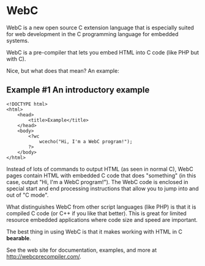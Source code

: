 # WebC
WebC is a new open source C extension language that is especially suited for web development in the C programming language for embedded systems.

WebC is a pre-compiler that lets you embed HTML into C code (like PHP but with C).

Nice, but what does that mean? An example:

## Example #1 An introductory example
    <!DOCTYPE html>
    <html>
        <head>
            <title>Example</title>
        </head>
        <body>
            <?wc
                wcecho("Hi, I'm a WebC program!");
            ?>
        </body>
    </html>

Instead of lots of commands to output HTML (as seen in normal C), WebC pages contain HTML with embedded C code that does "something" (in this case, output "Hi, I'm a WebC program!"). The WebC code is enclosed in special start and end processing instructions <?wc and ?> that allow you to jump into and out of "C mode".

What distinguishes WebC from other script languages (like PHP) is that it is compiled C code (or C++ if you like that better). This is great for limited resource embedded applications where code size and speed are important.

The best thing in using WebC is that it makes working with HTML in C **bearable**.

See the web site for documentation, examples, and more at <a href='http://webcprecompiler.com/'>http://webcprecompiler.com/</a>.